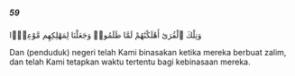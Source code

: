 ##### 59

<span class="ayah">وَتِلْكَ ٱلْقُرَىٰٓ أَهْلَكْنَٰهُمْ لَمَّا ظَلَمُوا۟ وَجَعَلْنَا لِمَهْلِكِهِم مَّوْعِدًۭا</span>

<span class="ayah_translation">Dan (penduduk) negeri telah Kami binasakan ketika mereka berbuat zalim, dan telah Kami tetapkan waktu tertentu bagi kebinasaan mereka.</span>
